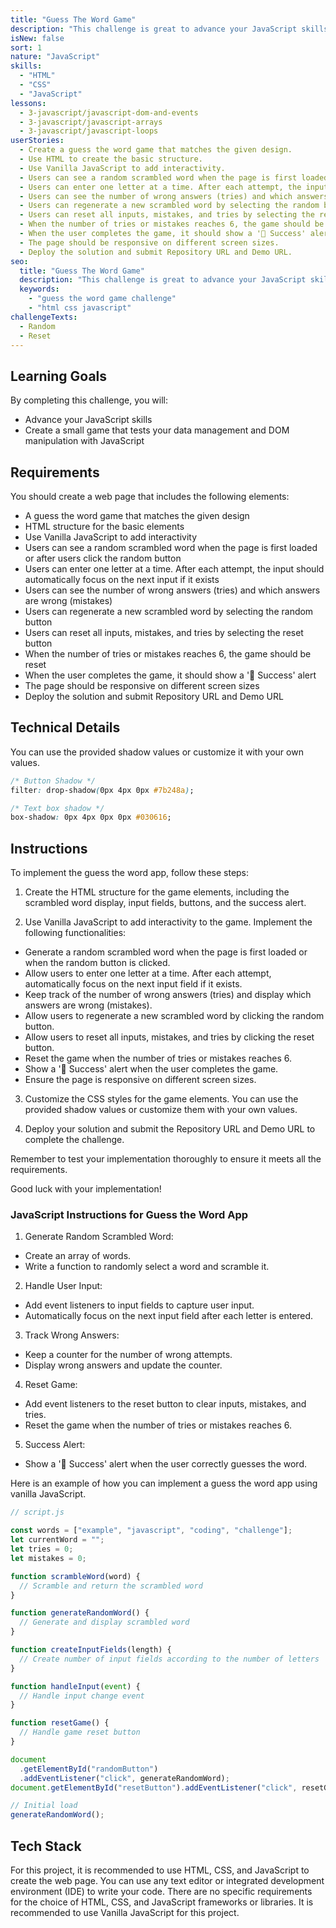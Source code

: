 ```yaml
---
title: "Guess The Word Game"
description: "This challenge is great to advance your JavaScript skills. The challenge is to create a small game that tests your data management and DOM manipulation with JavaScript."
isNew: false
sort: 1
nature: "JavaScript"
skills:
  - "HTML"
  - "CSS"
  - "JavaScript"
lessons:
  - 3-javascript/javascript-dom-and-events
  - 3-javascript/javascript-arrays
  - 3-javascript/javascript-loops
userStories:
  - Create a guess the word game that matches the given design.
  - Use HTML to create the basic structure.
  - Use Vanilla JavaScript to add interactivity.
  - Users can see a random scrambled word when the page is first loaded or after users click the random button.
  - Users can enter one letter at a time. After each attempt, the input should automatically focus on the next input if it exists.
  - Users can see the number of wrong answers (tries) and which answers are wrong (mistakes).
  - Users can regenerate a new scrambled word by selecting the random button.
  - Users can reset all inputs, mistakes, and tries by selecting the reset button.
  - When the number of tries or mistakes reaches 6, the game should be reset.
  - When the user completes the game, it should show a '🎉 Success' alert.
  - The page should be responsive on different screen sizes.
  - Deploy the solution and submit Repository URL and Demo URL.
seo:
  title: "Guess The Word Game"
  description: "This challenge is great to advance your JavaScript skills. The challenge is to create a small game that tests your data management and DOM manipulation with JavaScript. Enhance your JavaScript skills and test your data management and DOM manipulation capabilities. This project will help you practice HTML, CSS, and JavaScript, as well as improve your ability to create interactive web applications. By deploying the solution and submitting the Repository URL and Demo URL, you will gain experience in sharing your work with others."
  keywords:
    - "guess the word game challenge"
    - "html css javascript"
challengeTexts:
  - Random
  - Reset
---
```


## Learning Goals

By completing this challenge, you will:

- Advance your JavaScript skills
- Create a small game that tests your data management and DOM manipulation with JavaScript

## Requirements

You should create a web page that includes the following elements:

- A guess the word game that matches the given design
- HTML structure for the basic elements
- Use Vanilla JavaScript to add interactivity
- Users can see a random scrambled word when the page is first loaded or after users click the random button
- Users can enter one letter at a time. After each attempt, the input should automatically focus on the next input if it exists
- Users can see the number of wrong answers (tries) and which answers are wrong (mistakes)
- Users can regenerate a new scrambled word by selecting the random button
- Users can reset all inputs, mistakes, and tries by selecting the reset button
- When the number of tries or mistakes reaches 6, the game should be reset
- When the user completes the game, it should show a '🎉 Success' alert
- The page should be responsive on different screen sizes
- Deploy the solution and submit Repository URL and Demo URL

## Technical Details

You can use the provided shadow values or customize it with your own values.

```css
/* Button Shadow */
filter: drop-shadow(0px 4px 0px #7b248a);

/* Text box shadow */
box-shadow: 0px 4px 0px 0px #030616;
```

## Instructions

To implement the guess the word app, follow these steps:

1. Create the HTML structure for the game elements, including the scrambled word display, input fields, buttons, and the success alert.

2. Use Vanilla JavaScript to add interactivity to the game. Implement the following functionalities:

- Generate a random scrambled word when the page is first loaded or when the random button is clicked.
- Allow users to enter one letter at a time. After each attempt, automatically focus on the next input field if it exists.
- Keep track of the number of wrong answers (tries) and display which answers are wrong (mistakes).
- Allow users to regenerate a new scrambled word by clicking the random button.
- Allow users to reset all inputs, mistakes, and tries by clicking the reset button.
- Reset the game when the number of tries or mistakes reaches 6.
- Show a '🎉 Success' alert when the user completes the game.
- Ensure the page is responsive on different screen sizes.

3. Customize the CSS styles for the game elements. You can use the provided shadow values or customize them with your own values.

4. Deploy your solution and submit the Repository URL and Demo URL to complete the challenge.

Remember to test your implementation thoroughly to ensure it meets all the requirements.

Good luck with your implementation!

### JavaScript Instructions for Guess the Word App

1. Generate Random Scrambled Word:

- Create an array of words.
- Write a function to randomly select a word and scramble it.

2. Handle User Input:

- Add event listeners to input fields to capture user input.
- Automatically focus on the next input field after each letter is entered.

3. Track Wrong Answers:

- Keep a counter for the number of wrong attempts.
- Display wrong answers and update the counter.

4. Reset Game:

- Add event listeners to the reset button to clear inputs, mistakes, and tries.
- Reset the game when the number of tries or mistakes reaches 6.

5. Success Alert:

- Show a '🎉 Success' alert when the user correctly guesses the word.

Here is an example of how you can implement a guess the word app using vanilla JavaScript.

```javascript
// script.js

const words = ["example", "javascript", "coding", "challenge"];
let currentWord = "";
let tries = 0;
let mistakes = 0;

function scrambleWord(word) {
  // Scramble and return the scrambled word
}

function generateRandomWord() {
  // Generate and display scrambled word
}

function createInputFields(length) {
  // Create number of input fields according to the number of letters
}

function handleInput(event) {
  // Handle input change event
}

function resetGame() {
  // Handle game reset button
}

document
  .getElementById("randomButton")
  .addEventListener("click", generateRandomWord);
document.getElementById("resetButton").addEventListener("click", resetGame);

// Initial load
generateRandomWord();
```

## Tech Stack

For this project, it is recommended to use HTML, CSS, and JavaScript to create the web page. You can use any text editor or integrated development environment (IDE) to write your code. There are no specific requirements for the choice of HTML, CSS, and JavaScript frameworks or libraries. It is recommended to use Vanilla JavaScript for this project.
